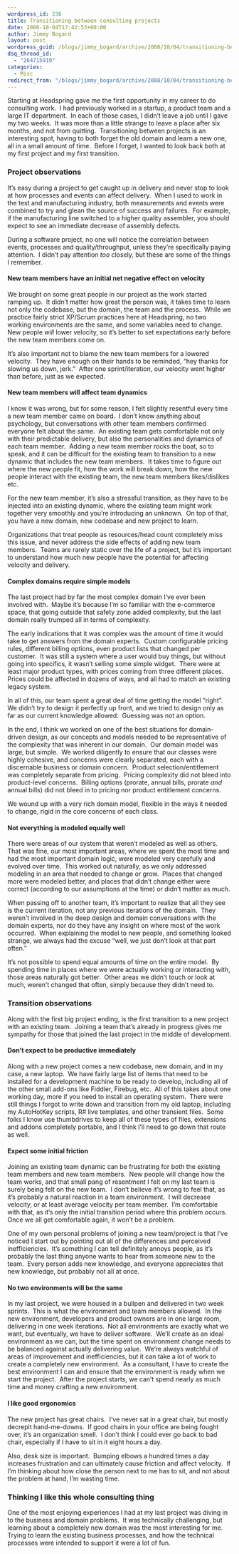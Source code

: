 ```yaml
---
wordpress_id: 236
title: Transitioning between consulting projects
date: 2008-10-04T17:42:53+00:00
author: Jimmy Bogard
layout: post
wordpress_guid: /blogs/jimmy_bogard/archive/2008/10/04/transitioning-between-consulting-projects.aspx
dsq_thread_id:
  - "264715919"
categories:
  - Misc
redirect_from: "/blogs/jimmy_bogard/archive/2008/10/04/transitioning-between-consulting-projects.aspx/"
---
```

Starting at Headspring gave me the first opportunity in my career to do consulting work.&#160; I had previously worked in a startup, a product team and a large IT department.&#160; In each of those cases, I didn’t leave a job until I gave my two weeks.&#160; It was more than a little strange to leave a place after six months, and not from quitting.&#160; Transitioning between projects is an interesting spot, having to both forget the old domain and learn a new one, all in a small amount of time.&#160; Before I forget, I wanted to look back both at my first project and my first transition.

### Project observations

It’s easy during a project to get caught up in delivery and never stop to look at how processes and events can affect delivery.&#160; When I used to work in the test and manufacturing industry, both measurements and events were combined to try and glean the source of success and failures.&#160; For example, if the manufacturing line switched to a higher quality assembler, you should expect to see an immediate decrease of assembly defects.

During a software project, no one will notice the correlation between events, processes and quality/throughput, unless they’re specifically paying attention.&#160; I didn’t pay attention _too_ closely, but these are some of the things I remember.

#### New team members have an initial net negative effect on velocity

We brought on some great people in our project as the work started ramping up.&#160; It didn’t matter how great the person was, it takes time to learn not only the codebase, but the domain, the team and the process.&#160; While we practice fairly strict XP/Scrum practices here at Headspring, no two working environments are the same, and some variables need to change.&#160; New people _will_ lower velocity, so it’s better to set expectations early before the new team members come on.

It’s also important not to blame the new team members for a lowered velocity.&#160; They have enough on their hands to be reminded, “hey thanks for slowing us down, jerk.”&#160; After one sprint/iteration, our velocity went higher than before, just as we expected.

#### New team members will affect team dynamics

I know it was wrong, but for some reason, I felt slightly resentful every time a new team member came on board.&#160; I don’t know anything about psychology, but conversations with other team members confirmed everyone felt about the same.&#160; An existing team gets comfortable not only with their predictable delivery, but also the personalities and dynamics of each team member.&#160; Adding a new team member rocks the boat, so to speak, and it can be difficult for the existing team to transition to a new dynamic that includes the new team members.&#160; It takes time to figure out where the new people fit, how the work will break down, how the new people interact with the existing team, the new team members likes/dislikes etc.

For the new team member, it’s also a stressful transition, as they have to be injected into an existing dynamic, where the existing team might work together very smoothly and you’re introducing an unknown.&#160; On top of that, you have a new domain, new codebase and new project to learn.

Organizations that treat people as resources/head count completely miss this issue, and never address the side effects of adding new team members.&#160; Teams are rarely static over the life of a project, but it’s important to understand how much new people have the potential for affecting velocity and delivery.

#### Complex domains require simple models

The last project had by far the most complex domain I’ve ever been involved with.&#160; Maybe it’s because I’m so familiar with the e-commerce space, that going outside that safety zone added complexity, but the last domain really trumped all in terms of complexity.

The early indications that it was complex was the amount of time it would take to get answers from the domain experts.&#160; Custom configurable pricing rules, different billing options, even product lists that changed per customer.&#160; It was still a system where a user would buy things, but without going into specifics, it wasn’t selling some simple widget.&#160; There were at least major product types, with prices coming from three different places.&#160; Prices could be affected in dozens of ways, and all had to match an existing legacy system.

In all of this, our team spent a great deal of time getting the model “right”.&#160; We didn’t try to design it perfectly up front, and we tried to design only as far as our current knowledge allowed.&#160; Guessing was not an option.

In the end, I think we worked on one of the best situations for domain-driven design, as our concepts and models needed to be representative of the complexity that was inherent in our domain.&#160; Our domain model was large, but simple.&#160; We worked diligently to ensure that our classes were highly cohesive, and concerns were clearly separated, each with a discernable business or domain concern.&#160; Product selection/entitlement was completely separate from pricing.&#160; Pricing complexity did not bleed into product-level concerns.&#160; Billing options (prorate, annual bills, prorate _and_ annual bills) did not bleed in to pricing nor product entitlement concerns.

We wound up with a very rich domain model, flexible in the ways it needed to change, rigid in the core concerns of each class.

#### Not everything is modeled equally well

There were areas of our system that weren’t modeled as well as others.&#160; That was fine, our most important areas, where we spent the most time and had the most important domain logic, were modeled very carefully and evolved over time.&#160; This worked out naturally, as we only addressed modeling in an area that needed to change or grow.&#160; Places that changed more were modeled better, and places that didn’t change either were correct (according to our assumptions at the time) or didn’t matter as much.

When passing off to another team, it’s important to realize that all they see is the current iteration, not any previous iterations of the domain.&#160; They weren’t involved in the deep design and domain conversations with the domain experts, nor do they have any insight on where most of the work occurred.&#160; When explaining the model to new people, and something looked strange, we always had the excuse “well, we just don’t look at that part often.”

It’s not possible to spend equal amounts of time on the entire model.&#160; By spending time in places where we were actually working or interacting with, those areas naturally got better.&#160; Other areas we didn’t touch or look at much, weren’t changed that often, simply because they didn’t need to.

### Transition observations

Along with the first big project ending, is the first transition to a new project with an existing team.&#160; Joining a team that’s already in progress gives me sympathy for those that joined the last project in the middle of development.

#### Don’t expect to be productive immediately

Along with a new project comes a new codebase, new domain, and in my case, a new laptop.&#160; We have fairly large list of items that need to be installed for a development machine to be ready to develop, including all of the other small add-ons like Fiddler, Firebug, etc.&#160; All of this takes about one working day, more if you need to install an operating system.&#160; There were still things I forgot to write down and transition from my old laptop, including my AutoHotKey scripts, R# live templates, and other transient files.&#160; Some folks I know use thumbdrives to keep all of these types of files, extensions and addons completely portable, and I think I’ll need to go down that route as well.

#### Expect some initial friction

Joining an existing team dynamic can be frustrating for both the existing team members and new team members.&#160; New people will change how the team works, and that small pang of resentment I felt on my last team is surely being felt on the new team.&#160; I don’t believe it’s wrong to feel that, as it’s probably a natural reaction in a team environment.&#160; I will decrease velocity, or at least average velocity per team member.&#160; I’m comfortable with that, as it’s only the initial transition period where this problem occurs.&#160; Once we all get comfortable again, it won’t be a problem.

One of my own personal problems of joining a new team/project is that I’ve noticed I start out by pointing out all of the differences and perceived inefficiencies.&#160; It’s something I can tell definitely annoys people, as it’s probably the last thing anyone wants to hear from someone new to the team.&#160; Every person adds new knowledge, and everyone appreciates that new knowledge, but probably not all at once.

#### No two environments will be the same

In my last project, we were housed in a bullpen and delivered in two week sprints.&#160; This is what the environment and team members allowed.&#160; In the new environment, developers and product owners are in one large room, delivering in one week iterations.&#160; Not all environments are exactly what we want, but eventually, we have to deliver software.&#160; We’ll create as an ideal environment as we can, but the time spent on environment change needs to be balanced against actually delivering value.&#160; We’re always watchful of areas of improvement and inefficiencies, but it can take a lot of work to create a completely new environment.&#160; As a consultant, I have to create the best environment I can and ensure that the environment is ready when we start the project.&#160; After the project starts, we can’t spend nearly as much time and money crafting a new environment.

#### 

#### I like good ergonomics

The new project has great chairs.&#160; I’ve never sat in a great chair, but mostly decrepit hand-me-downs.&#160; If good chairs in your office are being fought over, it’s an organization smell.&#160; I don’t think I could ever go back to bad chair, especially if I have to sit in it eight hours a day.

Also, desk size is important.&#160; Bumping elbows a hundred times a day increases frustration and can ultimately cause friction and affect velocity.&#160; If I’m thinking about how close the person next to me has to sit, and not about the problem at hand, I’m wasting time.

### Thinking I like this whole consulting thing

One of the most enjoying experiences I had at my last project was diving in to the business and domain problems.&#160; It was technically challenging, but learning about a completely new domain was the most interesting for me.&#160; Trying to learn the existing business processes, and how the technical processes were intended to support it were a lot of fun.